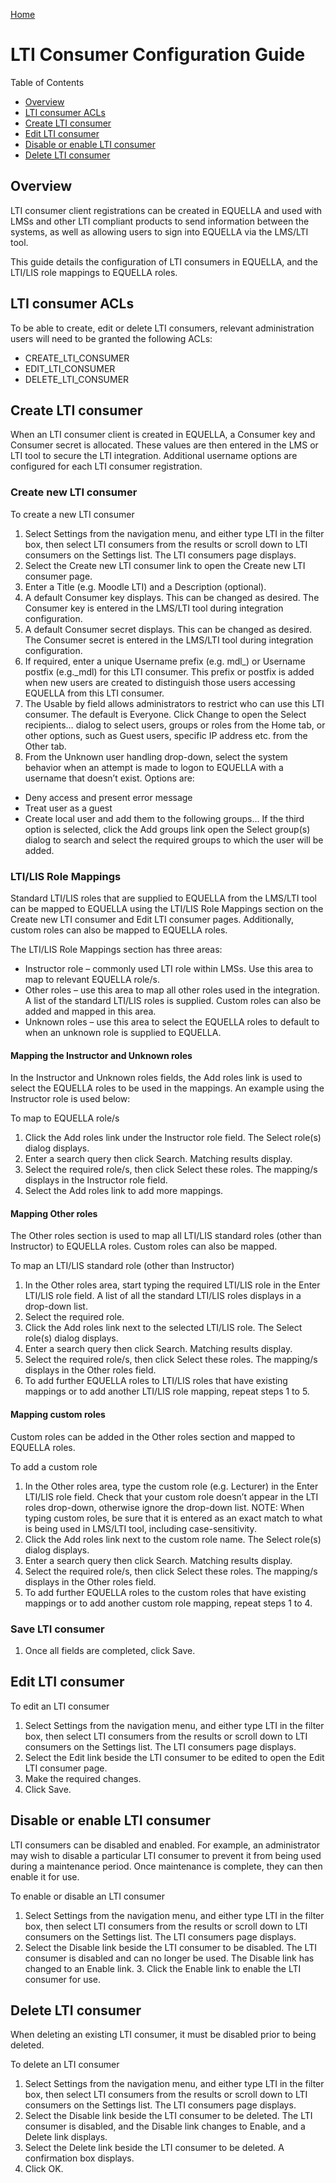 [Home](https://equella.github.io/)

# LTI Consumer Configuration Guide

Table of Contents
* [Overview](#overview)
* [LTI consumer ACLs](#lti-consumer-acls)
* [Create LTI consumer](#create-lti-consumer)
* [Edit LTI consumer](#edit-lti-consumer)
* [Disable or enable LTI consumer](#disable-or-enable-lti-consumer)
* [Delete LTI consumer](#delete-lti-consumer)


## Overview

LTI consumer client registrations can be created in EQUELLA and used with LMSs and other LTI compliant products to send information between the systems, as well as allowing users to sign into EQUELLA via the LMS/LTI tool.

This guide details the configuration of LTI consumers in EQUELLA, and the LTI/LIS role mappings to EQUELLA roles.


## LTI consumer ACLs

To be able to create, edit or delete LTI consumers, relevant administration users will need to be granted the following ACLs:
  * CREATE_LTI_CONSUMER
  * EDIT_LTI_CONSUMER
  * DELETE_LTI_CONSUMER

## Create LTI consumer

When an LTI consumer client is created in EQUELLA, a Consumer key and Consumer secret is allocated. These values are then entered in the LMS or LTI tool to secure the LTI integration. Additional username options are configured for each LTI consumer registration.

### Create new LTI consumer
To create a new LTI consumer
1.  Select Settings from the navigation menu, and either type LTI in the filter box, then select LTI consumers from the results or scroll down to LTI consumers on the Settings list. The LTI consumers page displays.
2.  Select the Create new LTI consumer link to open the Create new LTI consumer page. 
3.  Enter a Title (e.g. Moodle LTI) and a Description (optional).
4.  A default Consumer key displays. This can be changed as desired. The Consumer key is entered in the LMS/LTI tool during integration configuration.
5.  A default Consumer secret displays. This can be changed as desired. The Consumer secret is entered in the LMS/LTI tool during integration configuration.
6.  If required, enter a unique Username prefix (e.g. mdl_) or Username postfix (e.g._mdl) for this LTI consumer. This prefix or postfix is added when new users are created to distinguish those users accessing EQUELLA from this LTI consumer.
7.  The Usable by field allows administrators to restrict who can use this LTI consumer. The default is Everyone. Click Change to open the Select recipients… dialog to select users, groups or roles from the Home tab, or other options, such as Guest users, specific IP address etc. from the Other tab. 
8.  From the Unknown user handling drop-down, select the system behavior when an attempt is made to logon to EQUELLA with a username that doesn’t exist. Options are:
* Deny access and present error message
* Treat user as a guest
* Create local user and add them to the following groups…
    If the third option is selected, click the Add groups link open the Select group(s) dialog to search and select the required groups to which the user will be added.

### LTI/LIS Role Mappings
Standard LTI/LIS roles that are supplied to EQUELLA from the LMS/LTI tool can be mapped to EQUELLA using the LTI/LIS Role Mappings section on the Create new LTI consumer and Edit LTI consumer pages. Additionally, custom roles can also be mapped to EQUELLA roles. 

The LTI/LIS Role Mappings section has three areas:
* Instructor role – commonly used LTI role within LMSs. Use this area to map to relevant EQUELLA role/s.
* Other roles – use this area to map all other roles used in the integration. A list of the standard LTI/LIS roles is supplied. Custom roles can also be added and mapped in this area.
* Unknown roles – use this area to select the EQUELLA roles to default to when an unknown role is supplied to EQUELLA.

#### Mapping the Instructor and Unknown roles
In the Instructor and Unknown roles fields, the Add roles link is used to select the EQUELLA roles to be used in the mappings. An example using the Instructor role is used below:

To map to EQUELLA role/s
1.  Click the Add roles link under the Instructor role field.  The Select role(s) dialog displays.
2.  Enter a search query then click Search. Matching results display. 
3. Select the required role/s, then click Select these roles. The mapping/s displays in the Instructor role field. 
4. Select the Add roles link to add more mappings.

#### Mapping Other roles
The Other roles section is used to map all LTI/LIS standard roles (other than Instructor) to EQUELLA roles. Custom roles can also be mapped.

To map an LTI/LIS standard role (other than Instructor)
1.  In the Other roles area, start typing the required LTI/LIS role in the Enter LTI/LIS role field. A list of all the standard LTI/LIS roles displays in a drop-down list. 
2.  Select the required role.
3.  Click the Add roles link next to the selected LTI/LIS role. The Select role(s) dialog displays. 
4.  Enter a search query then click Search. Matching results display. 
5.  Select the required role/s, then click Select these roles. The mapping/s displays in the Other roles field. 
6. To add further EQUELLA roles to LTI/LIS roles that have existing mappings or to add another LTI/LIS role mapping, repeat steps 1 to 5.

#### Mapping custom roles
Custom roles can be added in the Other roles section and mapped to EQUELLA roles.

To add a custom role
1.  In the Other roles area, type the custom role (e.g. Lecturer) in the Enter LTI/LIS role field. Check that your custom role doesn’t appear in the LTI roles drop-down, otherwise ignore the drop-down list.
NOTE: When typing custom roles, be sure that it is entered as an exact match to what is being used in LMS/LTI tool, including case-sensitivity.
2.  Click the Add roles link next to the custom role name. The Select role(s) dialog displays.
3. Enter a search query then click Search. Matching results display. 
4.  Select the required role/s, then click Select these roles. The mapping/s displays in the Other roles field. 
5. To add further EQUELLA roles to the custom roles that have existing mappings or to add another custom role mapping, repeat steps 1 to 4.

### Save LTI consumer
1.  Once all fields are completed, click Save.
 
## Edit LTI consumer

To edit an LTI consumer
1.  Select Settings from the navigation menu, and either type LTI in the filter box, then select LTI consumers from the results or scroll down to LTI consumers on the Settings list. The LTI consumers page displays.
2.  Select the Edit link beside the LTI consumer to be edited to open the Edit LTI consumer page. 
3.  Make the required changes. 
4.  Click Save.
 
## Disable or enable LTI consumer

LTI consumers can be disabled and enabled. For example, an administrator may wish to disable a particular LTI consumer to prevent it from being used during a maintenance period. Once maintenance is complete, they can then enable it for use.

To enable or disable an LTI consumer
1.  Select Settings from the navigation menu, and either type LTI in the filter box, then select LTI consumers from the results or scroll down to LTI consumers on the Settings list. The LTI consumers page displays. 
2.  Select the Disable link beside the LTI consumer to be disabled. The LTI consumer is disabled and can no longer be used. The Disable link has changed to an Enable link. 3.  Click the Enable link to enable the LTI consumer for use.

## Delete LTI consumer
When deleting an existing LTI consumer, it must be disabled prior to being deleted.

To delete an LTI consumer
1.  Select Settings from the navigation menu, and either type LTI in the filter box, then select LTI consumers from the results or scroll down to LTI consumers on the Settings list. The LTI consumers page displays. 
2.  Select the Disable link beside the LTI consumer to be deleted. The LTI consumer is disabled, and the Disable link changes to Enable, and a Delete link displays.
3.  Select the Delete link beside the LTI consumer to be deleted. A confirmation box displays.
4.  Click OK.
